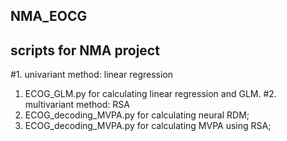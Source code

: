 ## NMA_EOCG
## scripts for NMA project
#1. univariant method: linear regression
  1.	ECOG_GLM.py for calculating linear regression and GLM.
#2. multivariant method: RSA
  1.	ECOG_decoding_MVPA.py for calculating neural RDM;
  2.	ECOG_decoding_MVPA.py for calculating MVPA using RSA;
